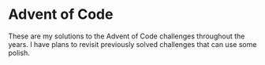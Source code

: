 # Advent of Code
These are my solutions to the Advent of Code challenges throughout the years. I have plans to revisit previously solved challenges that can use some polish.
